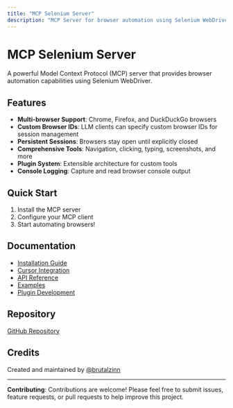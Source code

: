 ```yaml
---
title: "MCP Selenium Server"
description: "MCP Server for browser automation using Selenium WebDriver"
---
```


# MCP Selenium Server

A powerful Model Context Protocol (MCP) server that provides browser automation capabilities using Selenium WebDriver.

## Features

- **Multi-browser Support**: Chrome, Firefox, and DuckDuckGo browsers
- **Custom Browser IDs**: LLM clients can specify custom browser IDs for session management
- **Persistent Sessions**: Browsers stay open until explicitly closed
- **Comprehensive Tools**: Navigation, clicking, typing, screenshots, and more
- **Plugin System**: Extensible architecture for custom tools
- **Console Logging**: Capture and read browser console output

## Quick Start

1. Install the MCP server
2. Configure your MCP client
3. Start automating browsers!

## Documentation

- [Installation Guide](getting-started/installation/)
- [Cursor Integration](getting-started/cursor-setup/)
- [API Reference](api-reference/)
- [Examples](examples/)
- [Plugin Development](plugins/)

## Repository

[GitHub Repository](https://github.com/brutalzinn/simple-mcp-selenium)

## Credits

Created and maintained by [@brutalzinn](https://github.com/brutalzinn)

---

**Contributing**: Contributions are welcome! Please feel free to submit issues, feature requests, or pull requests to help improve this project.
